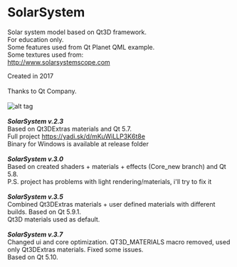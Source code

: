 # SolarSystem
Solar system model based on Qt3D framework. <br />
For education only. <br />
Some features used from Qt Planet QML example. <br />
Some textures used from: <br />
http://www.solarsystemscope.com <br />

Created in 2017 <br />
<br />
Thanks to Qt Company. <br />
<br />
![alt tag](http://ipic.su/img/img7/fs/SolarSystemScreen.1490859421.png) <br />
<br />
***SolarSystem v.2.3*** <br />
Based on Qt3DExtras materials and Qt 5.7. <br />
Full project https://yadi.sk/d/mKuWiLLP3K6t8e <br />
Binary for Windows is available at release folder<br />
<br />
***SolarSystem v.3.0*** <br />
Based on created shaders + materials + effects (Core_new branch) and Qt 5.8.<br />
P.S. project has problems with light rendering/materials, i'll try to fix it<br />
<br />
***SolarSystem v.3.5*** <br />
Combined Qt3DExtras materials + user defined materials with different builds. Based on Qt 5.9.1. <br />
Qt3D materials used as default. <br />
<br />
***SolarSystem v.3.7*** <br />
Changed ui and core optimization. QT3D_MATERIALS macro removed, used only Qt3DExtras materials. Fixed some issues. <br />
Based on Qt 5.10. <br />


